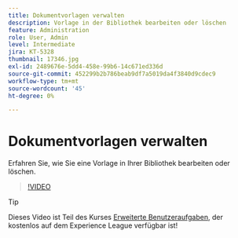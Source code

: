 ```yaml
---
title: Dokumentvorlagen verwalten
description: Vorlage in der Bibliothek bearbeiten oder löschen
feature: Administration
role: User, Admin
level: Intermediate
jira: KT-5328
thumbnail: 17346.jpg
exl-id: 2489676e-5dd4-458e-99b6-14c671ed336d
source-git-commit: 452299b2b786beab9df7a5019da4f3840d9cdec9
workflow-type: tm+mt
source-wordcount: '45'
ht-degree: 0%

---
```


# Dokumentvorlagen verwalten

Erfahren Sie, wie Sie eine Vorlage in Ihrer Bibliothek bearbeiten oder löschen.

>[!VIDEO](https://video.tv.adobe.com/v/342567?quality=12&learn=on&hidetitle=true)

>[!TIP]
>
>Dieses Video ist Teil des Kurses [Erweiterte Benutzeraufgaben](https://experienceleague.adobe.com/?recommended=Sign-U-1-2020.3), der kostenlos auf dem Experience League verfügbar ist!